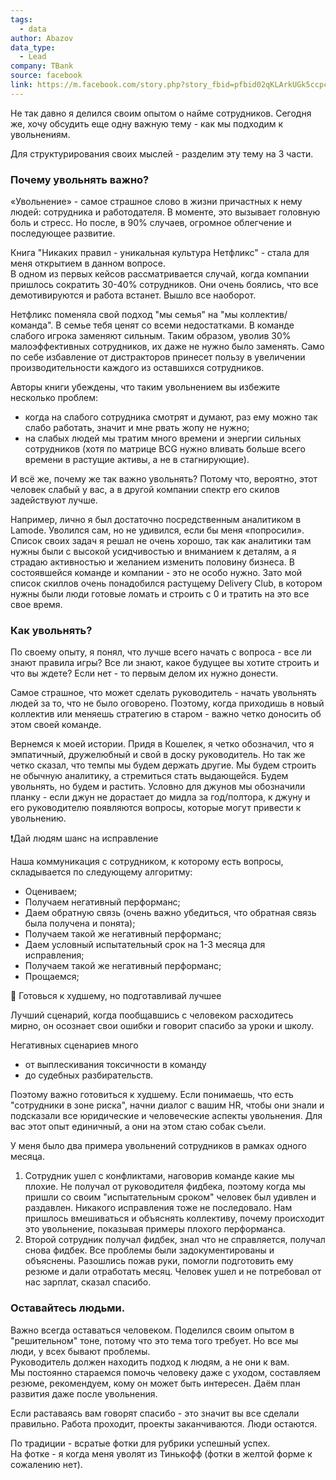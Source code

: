 ```yaml
---
tags:
  - data
author: Abazov
data_type:
  - Lead
company: TBank
source: facebook
link: https://m.facebook.com/story.php?story_fbid=pfbid02qKLArkUGk5ccpc87Q4nj9yXTabTmQvh63BaNFAmKp2WDdDNrUEtYMGsUzUCXZRkml&id=100000825102629&mibextid=Nif5oz
---
```

Не так давно я делился своим опытом о найме сотрудников. Сегодня же, хочу обсудить еще одну важную тему - как мы подходим к увольнениям.  
  
Для структурирования своих мыслей - разделим эту тему на 3 части.  
  
### Почему увольнять важно?  
  
«Увольнение» - самое страшное слово в жизни причастных к нему людей: сотрудника и работодателя. В моменте, это вызывает головную боль и стресс. Но после, в 90% случаев, огромное облегчение и последующее развитие.  
  
Книга "Никаких правил - уникальная культура Нетфликс" - стала для меня открытием в данном вопросе.  
В одном из первых кейсов рассматривается случай, когда компании пришлось сократить 30-40% сотрудников. Они очень боялись, что все демотивируются и работа встанет. Вышло все наоборот.  
  
Нетфликс поменяла свой подход "мы семья" на "мы коллектив/команда". В семье тебя ценят со всеми недостатками. В команде слабого игрока заменяют сильным. Таким образом, уволив 30% малоэффективных сотрудников, их даже не нужно было заменять. Само по себе избавление от дистракторов принесет пользу в увеличении производительности каждого из оставшихся сотрудников.  
  
Авторы книги убеждены, что таким увольнением вы избежите несколько проблем:  
- когда на слабого сотрудника смотрят и думают, раз ему можно так слабо работать, значит и мне рвать жопу не нужно;  
- на слабых людей мы тратим много времени и энергии сильных сотрудников (хотя по матрице BCG нужно вливать больше всего времени в растущие активы, а не в стагнирующие).  
  
И всё же, почему же так важно увольнять? Потому что, вероятно, этот человек слабый у вас, а в другой компании спектр его скилов задействуют лучше.  
  
Например, лично я был достаточно посредственным аналитиком в Lamode. Уволился сам, но не удивился, если бы меня «попросили».  
Список своих задач я решал не очень хорошо, так как аналитики там нужны были с высокой усидчивостью и вниманием к деталям, а я страдаю активностью и желанием изменить половину бизнеса. В состоявшейся команде и компании - это не особо нужно. Зато мой список скиллов очень понадобился растущему Delivery Club, в котором нужны были люди готовые ломать и строить с 0 и тратить на это все свое время.  
  
### Как увольнять?  
  
По своему опыту, я понял, что лучше всего начать с вопроса - все ли знают правила игры? Все ли знают, какое будущее вы хотите строить и что вы ждете? Если нет - то первым делом их нужно донести.  
  
Самое страшное, что может сделать руководитель - начать увольнять людей за то, что не было оговорено. Поэтому, когда приходишь в новый коллектив или меняешь стратегию в старом - важно четко доносить об этом своей команде.  
  
Вернемся к моей истории. Придя в Кошелек, я четко обозначил, что я эмпатичный, дружелюбный и свой в доску руководитель. Но так же четко сказал, что темпы мы будем держать другие. Мы будем строить не обычную аналитику, а стремиться стать выдающейся. Будем увольнять, но будем и растить. Условно для джунов мы обозначили планку - если джун не дорастает до мидла за год/полтора, к джуну и его руководителю появляются вопросы, которые могут привести к увольнению.  
  
❗️Дай людям шанс на исправление  
  
Наша коммуникация с сотрудником, к которому есть вопросы, складывается по следующему алгоритму:  
- Оцениваем;  
- Получаем негативный перформанс;  
- Даем обратную связь (очень важно убедиться, что обратная связь была получена и понята);  
- Получаем такой же негативный перформанс;  
- Даем условный испытательный срок на 1-3 месяца для исправления;  
- Получаем такой же негативный перформанс;  
- Прощаемся;  
  
🔆 Готовься к худшему, но подготавливай лучшее  
  
Лучший сценарий, когда пообщавшись с человеком расходитесь мирно, он осознает свои ошибки и говорит спасибо за уроки и школу.  
  
Негативных сценариев много
- от выплескивания токсичности в команду
- до судебных разбирательств.  
  
Поэтому важно готовиться к худшему. Если понимаешь, что есть "сотрудники в зоне риска", начни диалог с вашим HR, чтобы они знали и подсказали все юридические и человеческие аспекты увольнения. Для вас этот опыт единичный, а они на этом стаю собак съели.  
  
У меня было два примера увольнений сотрудников в рамках одного месяца.  
  
1. Сотрудник ушел с конфликтами, наговорив команде какие мы плохие. Не получал от руководителя фидбека, поэтому когда мы пришли со своим "испытательным сроком" человек был удивлен и раздавлен. Никакого исправления тоже не последовало. Нам пришлось вмешиваться и объяснять коллективу, почему происходит это увольнение, показывая примеры плохого перформанса.  
2. Второй сотрудник получал фидбек, знал что не справляется, получал снова фидбек. Все проблемы были задокументированы и объяснены. Разошлись пожав руки, помогли подготовить ему резюме и дали отработать месяц. Человек ушел и не потребовал от нас зарплат, сказал спасибо.  
  
### Оставайтесь людьми.  
  
Важно всегда оставаться человеком. Поделился своим опытом в "решительном" тоне, потому что это тема того требует. Но все мы люди, у всех бывают проблемы.  
Руководитель должен находить подход к людям, а не они к вам.  
Мы постоянно стараемся помочь человеку даже с уходом, составляем резюме, рекомендуем, кому он может быть интересен. Даём план развития даже после увольнения.  
  
Если раставаясь вам говорят спасибо - это значит вы все сделали правильно. Работа проходит, проекты заканчиваются. Люди остаются.  
  
По традиции - всратые фотки для рубрики успешный успех.  
На фотке - я когда меня уволят из Тинькофф (фотки в желтой форме к сожалению нет).